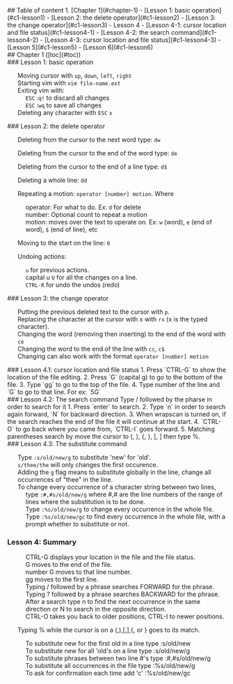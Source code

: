 <div id="toc" />
## Table of content
1. [Chapter 1](#chapter-1)
    - [Lesson 1: basic operation](#c1-lesson1)
    - [Lesson 2: the delete operator](#c1-lesson2)
    - [Lesson 3: the change operator](#c1-lesson3)
    - Lesson 4
        - [Lesson 4-1: cursor location and file status](#c1-lesson4-1)
        - [Lesson 4-2: the search command](#c1-lesson4-2)
        - [Lesson 4-3: cursor location and file status](#c1-lesson4-3)
    - [Lesson 5](#c1-lesson5)
    - [Lesson 6](#c1-lesson6)

<div id="chapter-1" />
## Chapter 1 ([toc](#toc))

<div id="c1-lesson1" />
### Lesson 1: basic operation

1. Moving cursor with `up`, `down`, `left`, `right`
2. Starting vim with `vim file-name.ext`
3. Exiting vim with:
    - `ESC` :`q!` to discard all changes
    - `ESC` :`wq` to save all changes
4. Deleting any character with `ESC` `x`

<div id="c1-lesson2" />
### Lesson 2: the delete operator

1. Deleting from the cursor to the next word type: `dw`
2. Deleting from the cursor to the end of the word type: `de`
3. Deleting from the cursor to the end of a line type: `d$`
4. Deleting a whole line: `dd`

5. Repeating a motion: `operator [number] motion`. Where
    - operator: For what to do. Ex: `d` for delete
    - number: Optional count to repeat a motion
    - motion: moves over the text to operate on. Ex: `w` (word), `e` (end of word), `$` (end of line), etc
6. Moving to the start on the line: `0`
7. Undoing actions:
    - `u` for previous actions.
    - capital u `U` for all the changes on a line.
    - `CTRL-R` for undo the undos (redo)

<div id="c1-lesson3" />
### Lesson 3: the change operator

1. Putting the previous deleted text to the cursor with `p`.
2. Replacing the character at the cursor with x with `rx` (x is the typed character).
3. Changing the word (removing then inserting) to the end of the word with `ce`
4. Changing the word to the end of the line with `cc`, `c$`
5. Changing can also work with the format `operator [number] motion`

<div id="c1-lesson4-1" />
### Lesson 4.1: cursor location and file status
1. Press `CTRL-G` to show the location of the file editing.
2. Press `G` (capital g) to go to the bottom of the file.
3. Type `gg` to go to the top of the file.
4. Type number of the line and `G` to go to that line. For ex: `5G`

<div id="c1-lesson4-2" />
### Lesson 4.2: The search command
Type / followed by the pharse in order to search for it
1. Press `enter` to search.
2. Type `n` in order to search again forward, `N` for backward direction.
3. When wrapscan is turned on, if the search reaches the end of the file it will continue at the start.
4. `CTRL-O` to go back where you came from, `CTRL-I` goes forward.
5. Matching parentheses search by move the cursor to (, ), {, }, [, ] then type %.

<div id="c1-lesson4-3" />
### Lesson 4.3: The substitute command

1. Type `:s/old/new/g` to substitute 'new' for 'old'.
2. `s/thee/the` will only changes the first occurence.
3. Adding the `g` flag means to substitute globally in the line, change all occurrences of "thee" in the line.
4. To change every occurrence of a character string between two lines,
    - type `:#,#s/old/new/g` where #,# are the line numbers of the range of lines
      where the substitution is to be done.
    - Type `:%s/old/new/g` to change every occurrence in the whole file.
    - Type `:%s/old/new/gc` to find every occurrence in the whole file,
      with a prompt whether to substitute or not.

### Lesson 4: Summary

1.  -   CTRL-G displays your location in the file and the file status.
    -   G moves to the end of the file.
    -   number G moves to that line number.
    -   gg moves to the first line.

2.  -   Typing / followed by a phrase searches FORWARD for the phrase.
    -   Typing ? followed by a phrase searches BACKWARD for the phrase.
    -   After a search type n to find the next occurrence in the same direction
        or N to search in the opposite direction.
    -   CTRL-O takes you back to older positions, CTRL-I to newer positions.

3.  Typing % while the cursor is on a (,),[,],{, or } goes to its match.

4.  -   To substitute new for the first old in a line type :s/old/new
    -   To substitute new for all 'old's on a line type :s/old/new/g
    -   To substitute phrases between two line #'s type :#,#s/old/new/g
    -   To substitute all occurrences in the file type :%s/old/new/g
    -   To ask for confirmation each time add 'c' :%s/old/new/gc
